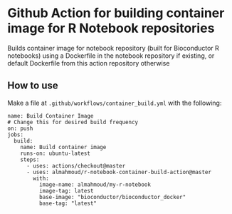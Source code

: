 # Github Action for building container image for R Notebook repositories

Builds container image for notebook repository (built for Bioconductor R notebooks) using
a Dockerfile in the notebook repository if existing, or default Dockerfile from this
action repository otherwise

## How to use

Make a file at `.github/workflows/container_build.yml` with the following:

```
name: Build Container Image
# Change this for desired build frequency
on: push
jobs:
  build:
    name: Build container image
    runs-on: ubuntu-latest
    steps:
      - uses: actions/checkout@master
      - uses: almahmoud/r-notebook-container-build-action@master
        with:
		  image-name: almahmoud/my-r-notebook
		  image-tag: latest
		  base-image: "bioconductor/bioconductor_docker"
		  base-tag: "latest"
```
